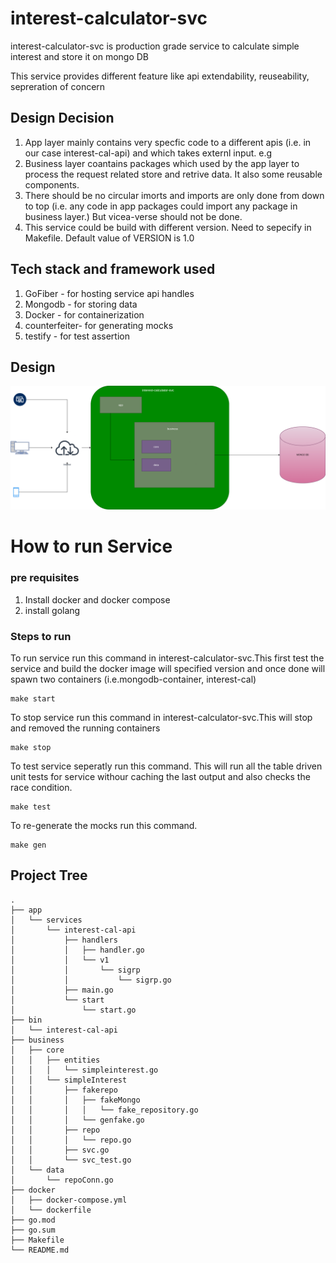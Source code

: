 # interest-calculator-svc
interest-calculator-svc is production grade service to calculate simple interest and store it on mongo DB

This service provides different feature like api extendability, reuseability, sepreration of concern

## Design Decision 
1. App layer mainly contains very specfic code to a different apis (i.e. in our case interest-cal-api) and which takes externl input. e.g 
2. Business layer coantains packages which used by the app layer to process the request related store and retrive data. It also some reusable components. 
3. There should be no circular imorts and imports are only done from down to top (i.e. any code in app packages could import any package in business layer.) But vicea-verse should not be done.    
4. This service could be build with different version. Need to sepecify in Makefile. Default value of VERSION  is 1.0

## Tech stack and framework used
1. GoFiber - for hosting service api handles
2. Mongodb - for storing data 
3. Docker - for containerization
4. counterfeiter- for generating mocks
5. testify - for test assertion 

## Design 
![Alt text](design.png)


# How to run Service

### **pre requisites**
1. Install docker and docker compose
2. install golang 

### **Steps to run**
To run service run this command in interest-calculator-svc.This first test the service and build the docker image will specified version and once done will spawn two containers (i.e.mongodb-container, interest-cal)
```
make start
```
To stop service run this command in interest-calculator-svc.This will stop and removed the running containers
```
make stop
```
To test service seperatly run this command. This will run all the table driven unit tests for service withour caching the last output and also checks the race condition. 
```
make test
```

To re-generate the mocks run this command.
```
make gen
```

## Project Tree
```
.
├── app
│   └── services
│       └── interest-cal-api
│           ├── handlers
│           │   ├── handler.go
│           │   └── v1
│           │       └── sigrp
│           │           └── sigrp.go
│           ├── main.go
│           └── start
│               └── start.go
├── bin
│   └── interest-cal-api
├── business
│   ├── core
│   │   ├── entities
│   │   │   └── simpleinterest.go
│   │   └── simpleInterest
│   │       ├── fakerepo
│   │       │   ├── fakeMongo
│   │       │   │   └── fake_repository.go
│   │       │   └── genfake.go
│   │       ├── repo
│   │       │   └── repo.go
│   │       ├── svc.go
│   │       └── svc_test.go
│   └── data
│       └── repoConn.go
├── docker
│   ├── docker-compose.yml
│   └── dockerfile
├── go.mod
├── go.sum
├── Makefile
└── README.md
```